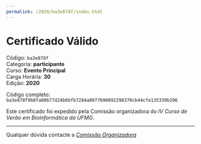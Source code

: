 ```yaml
---
permalink: /2020/ba3e878f/index.html
---
```


# Certificado Válido

Código: `ba3e878f`<br>
Categoria: **participante**<br>
Curso: **Evento Principal**<br>
Carga Horária: **30**<br>
Edição: **2020**<br>


Código completo: `ba3e878f9b8fa00677d24b6bfb7284a0977690892298370cb44cfe135339b296`


Este certificado foi expedido pela Comissão organizadora do *IV Curso de Verão em Bioinformática da UFMG*.

----

Qualquer dúvida contacte a [_Comissão Organizadora_](<mailto:cursobioinfoufmg@gmail.com$subject=[Certificados]>)

